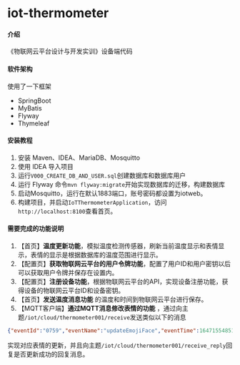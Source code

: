 # iot-thermometer

#### 介绍
《物联网云平台设计与开发实训》设备端代码

#### 软件架构
使用了一下框架
- SpringBoot
- MyBatis
- Flyway
- Thymeleaf

#### 安装教程

1. 安装 Maven、IDEA、MariaDB、Mosquitto
2. 使用 IDEA 导入项目
3. 运行`V000_CREATE_DB_AND_USER.sql`创建数据库和数据库用户
4. 运行 Flyway 命令`mvn flyway:migrate`开始实现数据库的迁移，构建数据库
5. 启动Mosquitto，运行在默认1883端口，账号密码都设置为iotweb。
6. 构建项目，并启动`IoTThermometerApplication`，访问`http://localhost:8100`查看首页。

#### 需要完成的功能说明

1. 【首页】__温度更新功能__，模拟温度检测传感器，刷新当前温度显示和表情显示，表情的显示是根据数据库的温度范围进行显示。
2. 【配置页】__获取物联网云平台的用户令牌功能__，配置了用户ID和用户密钥以后可以获取用户令牌并保存在设置内。
3. 【配置页】__注册设备功能__，根据物联网云平台的API，实现设备注册功能，获得设备的物联网云平台ID和设备密钥。
4. 【首页】__发送温度消息功能__ 的温度和时间到物联网云平台进行保存。
5. 【MQTT客户端】__通过MQTT消息修改表情的功能__ ，通过向主题`/iot/cloud/thermometer001/receive`发送类似以下的消息
```json
{"eventId":"0759","eventName":"updateEmojiFace","eventTime":1647155485187,"params":["burn","_(´□`」 ∠)_"]}
```
实现对应表情的更新，并且向主题`/iot/cloud/thermometer001/receive_reply`回复是否更新成功的回复消息。
